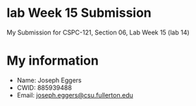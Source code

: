 # lab Week 15 Submission 

My Submission for CSPC-121, Section 06, Lab Week 15 (lab 14) 

# My information

* Name: Joseph Eggers
* CWID: 885939488
* Email: joseph.eggers@csu.fullerton.edu
